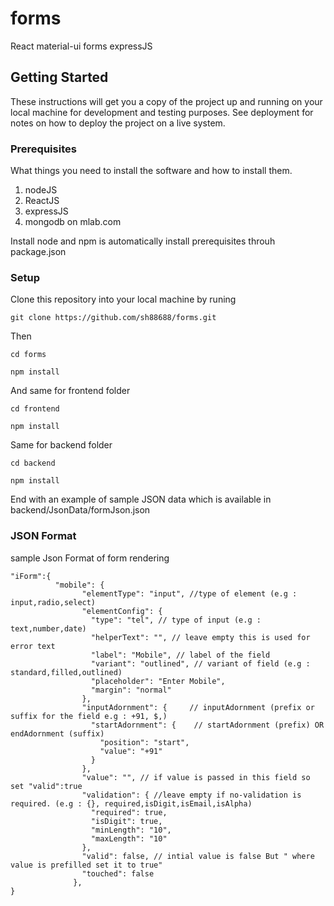 # forms
React material-ui forms
expressJS

## Getting Started

These instructions will get you a copy of the project up and running on your local machine for development and testing purposes. See deployment for notes on how to deploy the project on a live system.

### Prerequisites

What things you need to install the software and how to install them.
1. nodeJS
2. ReactJS
3. expressJS
4. mongodb on mlab.com

Install node and npm is automatically install prerequisites throuh package.json


### Setup

Clone this repository into your local machine by runing

```
git clone https://github.com/sh88688/forms.git

```

Then

```
cd forms

npm install

```

And same for frontend folder

```
cd frontend 

npm install
```

Same for backend folder

```
cd backend 

npm install
```

End with an example of sample JSON data which is available in backend/JsonData/formJson.json

### JSON Format

sample Json Format of form rendering

```
"iForm":{
          "mobile": {
                "elementType": "input", //type of element (e.g : input,radio,select)
                "elementConfig": {
                  "type": "tel", // type of input (e.g : text,number,date)
                  "helperText": "", // leave empty this is used for error text
                  "label": "Mobile", // label of the field
                  "variant": "outlined", // variant of field (e.g : standard,filled,outlined)
                  "placeholder": "Enter Mobile",
                  "margin": "normal"
                },
                "inputAdornment": {     // inputAdornment (prefix or suffix for the field e.g : +91, $,)
                  "startAdornment": {    // startAdornment (prefix) OR endAdornment (suffix)
                    "position": "start",
                    "value": "+91"
                  }
                },
                "value": "", // if value is passed in this field so set "valid":true 
                "validation": { //leave empty if no-validation is required. (e.g : {}, required,isDigit,isEmail,isAlpha)
                  "required": true, 
                  "isDigit": true,
                  "minLength": "10",
                  "maxLength": "10"
                },
                "valid": false, // intial value is false But " where value is prefilled set it to true"
                "touched": false
              },
}
```

